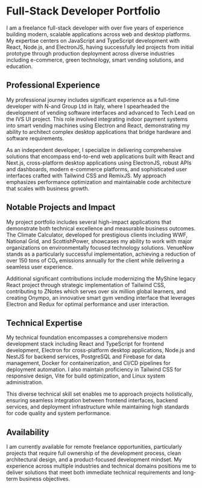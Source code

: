 # Full-Stack Developer Portfolio

I am a freelance full-stack developer with over five years of experience building modern, scalable applications across web and desktop platforms. My expertise centers on JavaScript and TypeScript development with React, Node.js, and ElectronJS, having successfully led projects from initial prototype through production deployment across diverse industries including e-commerce, green technology, smart vending solutions, and education.

## Professional Experience

My professional journey includes significant experience as a full-time developer with N-and Group Ltd in Italy, where I spearheaded the development of vending software interfaces and advanced to Tech Lead on the IVS UI project. This role involved integrating indoor payment systems into smart vending machines using Electron and React, demonstrating my ability to architect complex desktop applications that bridge hardware and software requirements.

As an independent developer, I specialize in delivering comprehensive solutions that encompass end-to-end web applications built with React and Next.js, cross-platform desktop applications using ElectronJS, robust APIs and dashboards, modern e-commerce platforms, and sophisticated user interfaces crafted with Tailwind CSS and RemixJS. My approach emphasizes performance optimization and maintainable code architecture that scales with business growth.

## Notable Projects and Impact

My project portfolio includes several high-impact applications that demonstrate both technical excellence and measurable business outcomes. The Climate Calculator, developed for prestigious clients including WWF, National Grid, and ScottishPower, showcases my ability to work with major organizations on environmentally focused technology solutions. VenueNow stands as a particularly successful implementation, achieving a reduction of over 150 tons of CO₂ emissions annually for the client while delivering a seamless user experience.

Additional significant contributions include modernizing the MyShine legacy React project through strategic implementation of Tailwind CSS, contributing to ZNotes which serves over six million global learners, and creating Onympo, an innovative smart gym vending interface that leverages Electron and Redux for optimal performance and user interaction.

## Technical Expertise

My technical foundation encompasses a comprehensive modern development stack including React and TypeScript for frontend development, Electron for cross-platform desktop applications, Node.js and NestJS for backend services, PostgreSQL and Firebase for data management, Docker for containerization, and CI/CD pipelines for deployment automation. I also maintain proficiency in Tailwind CSS for responsive design, Vite for build optimization, and Linux system administration.

This diverse technical skill set enables me to approach projects holistically, ensuring seamless integration between frontend interfaces, backend services, and deployment infrastructure while maintaining high standards for code quality and system performance.

## Availability

I am currently available for remote freelance opportunities, particularly projects that require full ownership of the development process, clean architectural design, and a product-focused development mindset. My experience across multiple industries and technical domains positions me to deliver solutions that meet both immediate technical requirements and long-term business objectives.